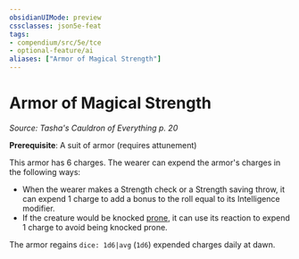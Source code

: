 ```yaml
---
obsidianUIMode: preview
cssclasses: json5e-feat
tags:
- compendium/src/5e/tce
- optional-feature/ai
aliases: ["Armor of Magical Strength"]
---
```

# Armor of Magical Strength
*Source: Tasha's Cauldron of Everything p. 20*  

**Prerequisite**: A suit of armor (requires attunement)

This armor has 6 charges. The wearer can expend the armor's charges in the following ways:

- When the wearer makes a Strength check or a Strength saving throw, it can expend 1 charge to add a bonus to the roll equal to its Intelligence modifier.  
- If the creature would be knocked [prone](4-Resources/Compendium/rules/conditions.md#prone), it can use its reaction to expend 1 charge to avoid being knocked prone.  

The armor regains `dice: 1d6|avg` (`1d6`) expended charges daily at dawn.